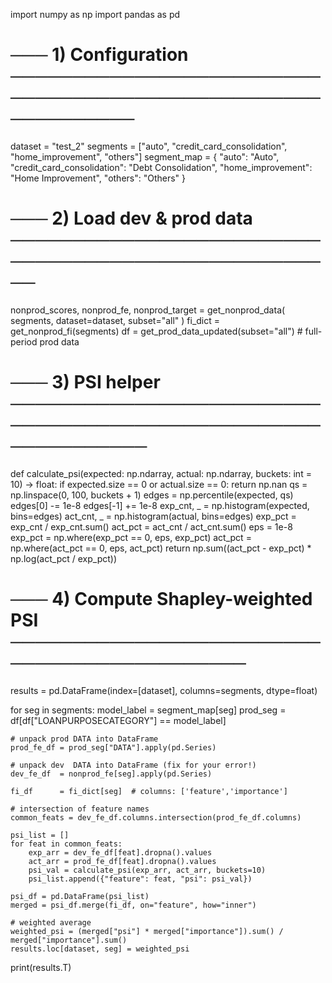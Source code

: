 import numpy as np
import pandas as pd

# ─── 1) Configuration ────────────────────────────────────────────────────────────
dataset = "test_2"
segments = ["auto", "credit_card_consolidation", "home_improvement", "others"]
segment_map = {
    "auto": "Auto",
    "credit_card_consolidation": "Debt Consolidation",
    "home_improvement": "Home Improvement",
    "others": "Others"
}

# ─── 2) Load dev & prod data ────────────────────────────────────────────────────
nonprod_scores, nonprod_fe, nonprod_target = get_nonprod_data(
    segments, dataset=dataset, subset="all"
)
fi_dict = get_nonprod_fi(segments)
df      = get_prod_data_updated(subset="all")   # full-period prod data

# ─── 3) PSI helper ─────────────────────────────────────────────────────────────
def calculate_psi(expected: np.ndarray,
                  actual:   np.ndarray,
                  buckets: int = 10) -> float:
    if expected.size == 0 or actual.size == 0:
        return np.nan
    qs = np.linspace(0, 100, buckets + 1)
    edges = np.percentile(expected, qs)
    edges[0]  -= 1e-8
    edges[-1] += 1e-8
    exp_cnt, _ = np.histogram(expected, bins=edges)
    act_cnt, _ = np.histogram(actual,   bins=edges)
    exp_pct = exp_cnt / exp_cnt.sum()
    act_pct = act_cnt / act_cnt.sum()
    eps = 1e-8
    exp_pct = np.where(exp_pct == 0, eps, exp_pct)
    act_pct = np.where(act_pct == 0, eps, act_pct)
    return np.sum((act_pct - exp_pct) * np.log(act_pct / exp_pct))


# ─── 4) Compute Shapley-weighted PSI ────────────────────────────────────────────
results = pd.DataFrame(index=[dataset], columns=segments, dtype=float)

for seg in segments:
    model_label = segment_map[seg]
    prod_seg    = df[df["LOANPURPOSECATEGORY"] == model_label]

    # unpack prod DATA into DataFrame
    prod_fe_df = prod_seg["DATA"].apply(pd.Series)

    # unpack dev  DATA into DataFrame (fix for your error!)
    dev_fe_df  = nonprod_fe[seg].apply(pd.Series)

    fi_df      = fi_dict[seg]  # columns: ['feature','importance']

    # intersection of feature names
    common_feats = dev_fe_df.columns.intersection(prod_fe_df.columns)

    psi_list = []
    for feat in common_feats:
        exp_arr = dev_fe_df[feat].dropna().values
        act_arr = prod_fe_df[feat].dropna().values
        psi_val = calculate_psi(exp_arr, act_arr, buckets=10)
        psi_list.append({"feature": feat, "psi": psi_val})

    psi_df = pd.DataFrame(psi_list)
    merged = psi_df.merge(fi_df, on="feature", how="inner")

    # weighted average
    weighted_psi = (merged["psi"] * merged["importance"]).sum() / merged["importance"].sum()
    results.loc[dataset, seg] = weighted_psi

print(results.T)
